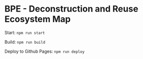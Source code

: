 # BPE - Deconstruction and Reuse Ecosystem Map

Start: `npm run start`

Build: `npm run build`

Deploy to Github Pages: `npm run deploy`

